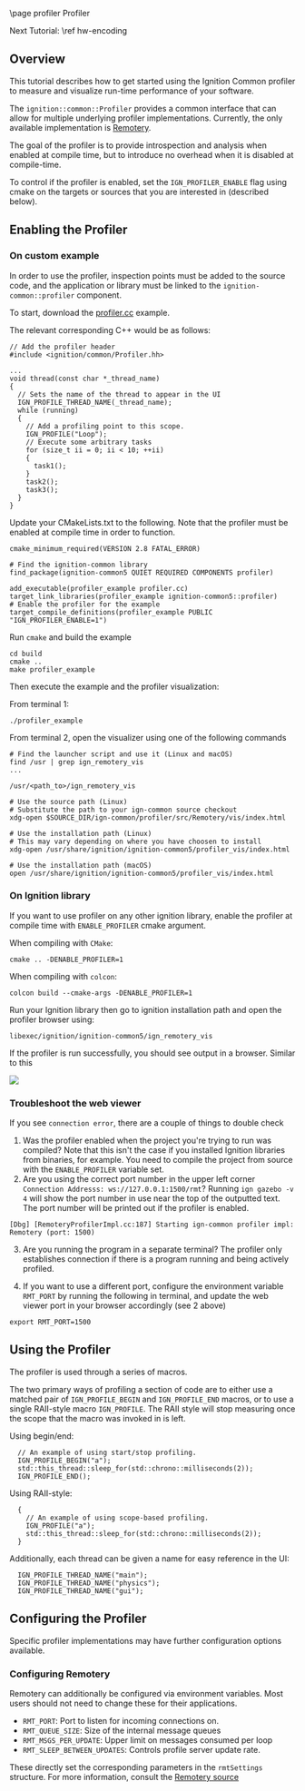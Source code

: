 \page profiler Profiler

Next Tutorial: \ref hw-encoding

## Overview

This tutorial describes how to get started using the Ignition Common profiler
to measure and visualize run-time performance of your software.

The `ignition::common::Profiler` provides a common interface that can allow for
multiple underlying profiler implementations. Currently, the only available
implementation is [Remotery](https://github.com/Celtoys/Remotery).

The goal of the profiler is to provide introspection and analysis when enabled
at compile time, but to introduce no overhead when it is disabled at compile-time.

To control if the profiler is enabled, set the `IGN_PROFILER_ENABLE` flag using
cmake on the targets or sources that you are interested in (described below).

## Enabling the Profiler

### On custom example

In order to use the profiler, inspection points must be added to the source code,
and the application or library must be linked to the `ignition-common::profiler`
component.

To start, download the [profiler.cc](https://github.com/ignitionrobotics/ign-common/raw/main/examples/profiler.cc) example.

The relevant corresponding C++ would be as follows:

```{.cpp}
// Add the profiler header
#include <ignition/common/Profiler.hh>

...
void thread(const char *_thread_name)
{
  // Sets the name of the thread to appear in the UI
  IGN_PROFILE_THREAD_NAME(_thread_name);
  while (running)
  {
    // Add a profiling point to this scope.
    IGN_PROFILE("Loop");
    // Execute some arbitrary tasks
    for (size_t ii = 0; ii < 10; ++ii)
    {
      task1();
    }
    task2();
    task3();
  }
}
```

Update your CMakeLists.txt to the following. Note that the profiler must be
enabled at compile time in order to function.

```{.cpp}
cmake_minimum_required(VERSION 2.8 FATAL_ERROR)

# Find the ignition-common library
find_package(ignition-common5 QUIET REQUIRED COMPONENTS profiler)

add_executable(profiler_example profiler.cc)
target_link_libraries(profiler_example ignition-common5::profiler)
# Enable the profiler for the example
target_compile_definitions(profiler_example PUBLIC "IGN_PROFILER_ENABLE=1")
```

Run `cmake` and build the example

```{.sh}
cd build
cmake ..
make profiler_example
```

Then execute the example and the profiler visualization:

From terminal 1:

```{.sh}
./profiler_example
```

From terminal 2, open the visualizer using one of the following commands

```{.sh}
# Find the launcher script and use it (Linux and macOS)
find /usr | grep ign_remotery_vis
...

/usr/<path_to>/ign_remotery_vis

# Use the source path (Linux)
# Substitute the path to your ign-common source checkout
xdg-open $SOURCE_DIR/ign-common/profiler/src/Remotery/vis/index.html

# Use the installation path (Linux)
# This may vary depending on where you have choosen to install
xdg-open /usr/share/ignition/ignition-common5/profiler_vis/index.html

# Use the installation path (macOS)
open /usr/share/ignition/ignition-common5/profiler_vis/index.html
```

### On Ignition library

If you want to use profiler on any other ignition library, enable the profiler at compile time with ``ENABLE_PROFILER`` cmake argument.

When compiling with ``CMake``:
```{.sh}
cmake .. -DENABLE_PROFILER=1
```
When compiling with ``colcon``:
```{.sh}
colcon build --cmake-args -DENABLE_PROFILER=1
```

Run your Ignition library then go to ignition installation path and open the profiler browser using:

```
libexec/ignition/ignition-common5/ign_remotery_vis
```

If the profiler is run successfully, you should see output in a browser. Similar to this

<img src="https://raw.githubusercontent.com/ignitionrobotics/ign-common/main/tutorials/imgs/profiler_tutorial_example.png">

### Troubleshoot the web viewer

If you see ``connection error``, there are a couple of things to double check
1. Was the profiler enabled when the project you're trying to run was compiled? Note that this isn't the case if you installed Ignition libraries from binaries, for example. You need to compile the project from source with the `ENABLE_PROFILER` variable set.
2. Are you using the correct port number in the upper left corner ``Connection Addresss: ws://127.0.0.1:1500/rmt``? Running ``ign gazebo -v 4`` will show the port number in use near the top of the outputted text. The port number will be printed out if the profiler is enabled.
  ```{.sh}
  [Dbg] [RemoteryProfilerImpl.cc:187] Starting ign-common profiler impl: Remotery (port: 1500)
  ```
3. Are you running the program in a separate terminal? The profiler only establishes connection if there is a program running and being actively profiled.

4. If you want to use a different port, configure the environment variable `RMT_PORT` by running the following in terminal, and update the web viewer port in your browser accordingly (see 2 above)
  ```{.sh}
  export RMT_PORT=1500
  ```


## Using the Profiler

The profiler is used through a series of macros.

The two primary ways of profiling a section of code are to either use
a matched pair of `IGN_PROFILE_BEGIN` and `IGN_PROFILE_END` macros, or to use
a single RAII-style macro `IGN_PROFILE`. The RAII style will stop measuring
once the scope that the macro was invoked in is left.

Using begin/end:

```{.cpp}
  // An example of using start/stop profiling.
  IGN_PROFILE_BEGIN("a");
  std::this_thread::sleep_for(std::chrono::milliseconds(2));
  IGN_PROFILE_END();
```

Using RAII-style:

```{.cpp}
  {
    // An example of using scope-based profiling.
    IGN_PROFILE("a");
    std::this_thread::sleep_for(std::chrono::milliseconds(2));
  }
```

Additionally, each thread can be given a name for easy reference in the UI:

```{.cpp}
  IGN_PROFILE_THREAD_NAME("main");
  IGN_PROFILE_THREAD_NAME("physics");
  IGN_PROFILE_THREAD_NAME("gui");
```

## Configuring the Profiler

Specific profiler implementations may have further configuration options available.

### Configuring Remotery

Remotery can additionally be configured via environment variables. Most users
should not need to change these for their applications.

 * `RMT_PORT`: Port to listen for incoming connections on.
 * `RMT_QUEUE_SIZE`: Size of the internal message queues
 * `RMT_MSGS_PER_UPDATE`: Upper limit on messages consumed per loop
 * `RMT_SLEEP_BETWEEN_UPDATES`: Controls profile server update rate.

These directly set the corresponding parameters in the `rmtSettings` structure.
For more information, consult the [Remotery source](https://github.com/Celtoys/Remotery/blob/8c3923a04493cd1cb3d21cfdb8ad6fb21b394b96/lib/Remotery.h#L354)
